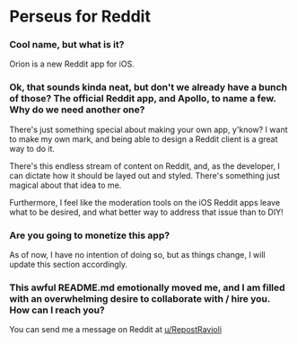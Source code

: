 # Perseus for Reddit
### Cool name, but what is it?
Orion is a new Reddit app for iOS.
### Ok, that sounds kinda neat, but don't we already have a bunch of those? The official Reddit app, and Apollo, to name a few. Why do we need another one?
There's just something special about making your own app, y'know? I want to make my own mark, and being able to design a Reddit client is a great way to do it.

There's this endless stream of content on Reddit, and, as the developer, I can dictate how it should be layed out and styled. There's something just magical about that idea to me.

Furthermore, I feel like the moderation tools on the iOS Reddit apps leave what to be desired, and what better way to address that issue than to DIY!

### Are you going to monetize this app?
As of now, I have no intention of doing so, but as things change, I will update this section accordingly.

### This awful README.md emotionally moved me, and I am filled with an overwhelming desire to collaborate with / hire you. How can I reach you?
You can send me a message on Reddit at [u/RepostRavioli](https://www.reddit.com/message/compose?to=RepostRavioli "My Reddit handle")
